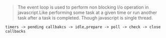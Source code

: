 > The event loop is used to perform non blocking I/o operation in javascript.Like performing some task at a given time or run another task after a task is completed. Though javascript is single thread.

`timers -> pending callbakcs -> idle,prepare -> poll -> check -> close callbacks`
